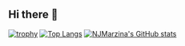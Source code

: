 ## Hi there 👋

<!--
**NJMarzina/NJMarzina** is a ✨ _special_ ✨ repository because its `README.md` (this file) appears on your GitHub profile.

Here are some ideas to get you started:

- 🔭 I’m currently working on ... WannaBet, repo is currently private, will make public soon
- 🌱 I’m currently learning ... Supabase, git
- 👯 I’m looking to collaborate on ... [x]
- 🤔 I’m looking for help with ... [x]
- 💬 Ask me about ... Kendama, Minecraft, Breaking Bad Universe, Severance, WWE
- 📫 How to reach me: ... NJMarzina@gmail.com
- 😄 Pronouns: ... he/him
- ⚡ Fun fact: ... I am a triplet!
-->
[![trophy](https://github-profile-trophy.vercel.app/?username=NJMarzina)](https://github.com/NJMarzina/github-profile-trophy)
[![Top Langs](https://github-readme-stats.vercel.app/api/top-langs/?username=NJMarzina)](https://github.com/NJMarzina/github-readme-stats)
[![NJMarzina's GitHub stats](https://github-readme-stats.vercel.app/api?username=NJMarzina)](https://github.com/NJMarzina/github-readme-stats)
